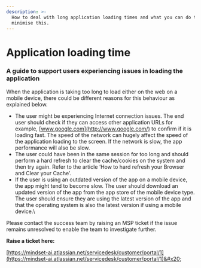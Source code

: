 ```yaml
---
description: >-
  How to deal with long application loading times and what you can do to
  minimise this.
---
```


# Application loading time

### A guide to support users experiencing issues in loading the application

When the application is taking too long to load either on the web on a mobile device, there could be different reasons for this behaviour as explained below.

* The user might be experiencing Internet connection issues. The end user should check if they can access other application URLs for example, [www.google.com](http://www.google.com/) to confirm if it is loading fast. The speed of the network can hugely affect the speed of the application loading to the screen. If the network is slow, the app performance will also be slow.
* The user could have been in the same session for too long and should perform a hard refresh to clear the cache/cookies on the system and then try again. Refer to the article ‘How to hard refresh your Browser and Clear your Cache’.
* If the user is using an outdated version of the app on a mobile device, the app might tend to become slow. The user should download an updated version of the app from the app store of the mobile device type. The user should ensure they are using the latest version of the app and that the operating system is also the latest version if using a mobile device.\


Please contact the success team by raising an MSP ticket if the issue remains unresolved to enable the team to investigate further.



**Raise a ticket here:**

[https://mindset-ai.atlassian.net/servicedesk/customer/portal/1](https://mindset-ai.atlassian.net/servicedesk/customer/portal/1)&#x20;
